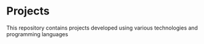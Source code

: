 # Projects
This repository contains projects developed using various technologies and programming languages
